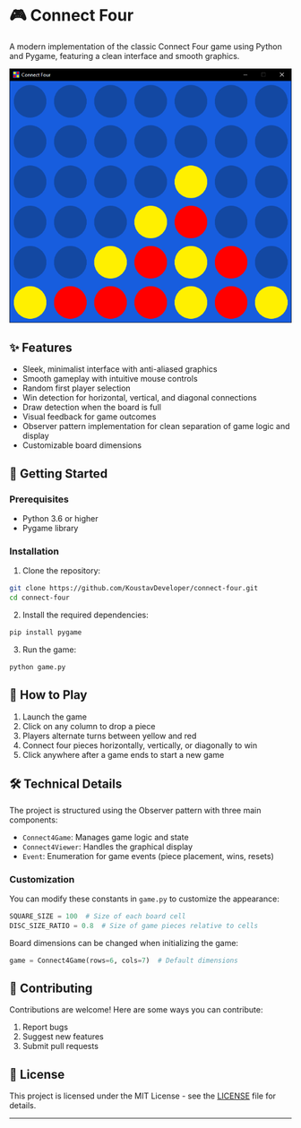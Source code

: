 # 🎮 Connect Four

A modern implementation of the classic Connect Four game using Python and Pygame, featuring a clean interface and smooth graphics.

![Connect Four Game](screenshot.png)

## ✨ Features

- Sleek, minimalist interface with anti-aliased graphics
- Smooth gameplay with intuitive mouse controls
- Random first player selection
- Win detection for horizontal, vertical, and diagonal connections
- Draw detection when the board is full
- Visual feedback for game outcomes
- Observer pattern implementation for clean separation of game logic and display
- Customizable board dimensions

## 🚀 Getting Started

### Prerequisites

- Python 3.6 or higher
- Pygame library

### Installation

1. Clone the repository:
```bash
git clone https://github.com/KoustavDeveloper/connect-four.git
cd connect-four
```

2. Install the required dependencies:
```bash
pip install pygame
```

3. Run the game:
```bash
python game.py
```

## 🎯 How to Play

1. Launch the game
2. Click on any column to drop a piece
3. Players alternate turns between yellow and red
4. Connect four pieces horizontally, vertically, or diagonally to win
5. Click anywhere after a game ends to start a new game

## 🛠 Technical Details

The project is structured using the Observer pattern with three main components:

- `Connect4Game`: Manages game logic and state
- `Connect4Viewer`: Handles the graphical display
- `Event`: Enumeration for game events (piece placement, wins, resets)

### Customization

You can modify these constants in `game.py` to customize the appearance:

```python
SQUARE_SIZE = 100  # Size of each board cell
DISC_SIZE_RATIO = 0.8  # Size of game pieces relative to cells
```

Board dimensions can be changed when initializing the game:
```python
game = Connect4Game(rows=6, cols=7)  # Default dimensions
```

## 🤝 Contributing

Contributions are welcome! Here are some ways you can contribute:

1. Report bugs
2. Suggest new features
3. Submit pull requests

## 📜 License

This project is licensed under the MIT License - see the [LICENSE](LICENSE) file for details.

---
